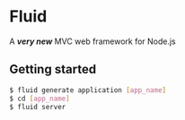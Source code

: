 # Fluid
A ***very new*** MVC web framework for Node.js

## Getting started

```bash
$ fluid generate application [app_name]
$ cd [app_name]
$ fluid server
```
